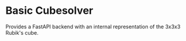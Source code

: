 # Basic Cubesolver

Provides a FastAPI backend with an internal representation of the 3x3x3 Rubik's cube.
